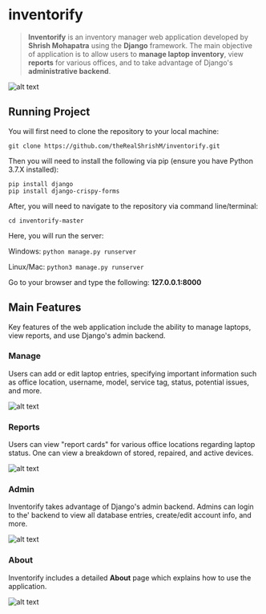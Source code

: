 # inventorify
> **Inventorify** is an inventory manager web application developed by **Shrish Mohapatra** using the **Django** framework. The main objective of application is to allow users to **manage laptop inventory**, view **reports** for various offices, and to take advantage of Django's **administrative backend**.

![alt text](https://github.com/theRealShrishM/inventorify/blob/master/img/inventorify_view_laptops.PNG "View Laptops")

## Running Project
You will first need to clone the repository to your local machine:
```
git clone https://github.com/theRealShrishM/inventorify.git
```

Then you will need to install the following via pip (ensure you have Python 3.7.X installed):
```
pip install django
pip install django-crispy-forms
```

After, you will need to navigate to the repository via command line/terminal:
```
cd inventorify-master
```

Here, you will run the server:

Windows: `python manage.py runserver`

Linux/Mac: `python3 manage.py runserver`

Go to your browser and type the following: **127.0.0.1:8000**

## Main Features
Key features of the web application include the ability to manage laptops, view reports, and use Django's admin backend.

### Manage
Users can add or edit laptop entries, specifying important information such as office location, username, model, service tag, status, potential issues, and more.

![alt text](https://github.com/theRealShrishM/inventorify/blob/master/img/inventorify_edit_laptops.PNG "Edit Laptops")

### Reports
Users can view "report cards" for various office locations regarding laptop status. One can view a breakdown of stored, repaired, and active devices.

![alt text](https://github.com/theRealShrishM/inventorify/blob/master/img/inventorify_reports.PNG "View Reports")

### Admin
Inventorify takes advantage of Django's admin backend. Admins can login to the' backend to view all database entries, create/edit account info, and more.

![alt text](https://github.com/theRealShrishM/inventorify/blob/master/img/inventorify_admin.PNG "Admin")

### About
Inventorify includes a detailed **About** page which explains how to use the application.

![alt text](https://github.com/theRealShrishM/inventorify/blob/master/img/inventorify_about.PNG "Admin")
